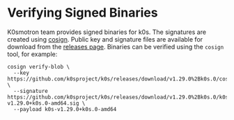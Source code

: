 # Verifying Signed Binaries

K0smotron team provides signed binaries for k0s. The signatures are created using [cosign](https://docs.sigstore.dev/signing/quickstart/).
Public key and signature files are available for download from the [releases page](https://github.com/k0sproject/k0s/releases/latest).
Binaries can be verified using the `cosign` tool, for example:

```shell
cosign verify-blob \
  --key https://github.com/k0sproject/k0s/releases/download/v1.29.0%2Bk0s.0/cosign.pub \
  --signature https://github.com/k0sproject/k0s/releases/download/v1.29.0%2Bk0s.0/k0s-v1.29.0+k0s.0-amd64.sig \
  --payload k0s-v1.29.0+k0s.0-amd64
```
